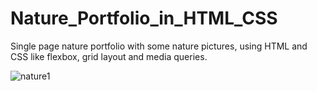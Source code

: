 # Nature_Portfolio_in_HTML_CSS
Single page nature portfolio with some nature pictures, using HTML and CSS like flexbox, grid layout and media queries.

![nature1](https://github.com/Brijesh-Adeshara/PG_FINDER_SYSTEM_IN_BLOCKCHAIN/assets/127421200/0847ea29-df75-443e-ab80-66c749d9ac45)

